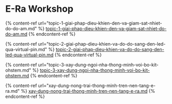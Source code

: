 # E-Ra Workshop

{% content-ref url="topic-1-giai-phap-dieu-khien-den-va-giam-sat-nhiet-do-do-am.md" %}
[topic-1-giai-phap-dieu-khien-den-va-giam-sat-nhiet-do-do-am.md](topic-1-giai-phap-dieu-khien-den-va-giam-sat-nhiet-do-do-am.md)
{% endcontent-ref %}

{% content-ref url="topic-2-giai-phap-dieu-khien-va-do-do-sang-den-led-qua-virtual-pin.md" %}
[topic-2-giai-phap-dieu-khien-va-do-do-sang-den-led-qua-virtual-pin.md](topic-2-giai-phap-dieu-khien-va-do-do-sang-den-led-qua-virtual-pin.md)
{% endcontent-ref %}

{% content-ref url="topic-3-xay-dung-ngoi-nha-thong-minh-voi-bo-kit-ohstem.md" %}
[topic-3-xay-dung-ngoi-nha-thong-minh-voi-bo-kit-ohstem.md](topic-3-xay-dung-ngoi-nha-thong-minh-voi-bo-kit-ohstem.md)
{% endcontent-ref %}

{% content-ref url="xay-dung-nong-trai-thong-minh-tren-nen-tang-e-ra.md" %}
[xay-dung-nong-trai-thong-minh-tren-nen-tang-e-ra.md](xay-dung-nong-trai-thong-minh-tren-nen-tang-e-ra.md)
{% endcontent-ref %}

